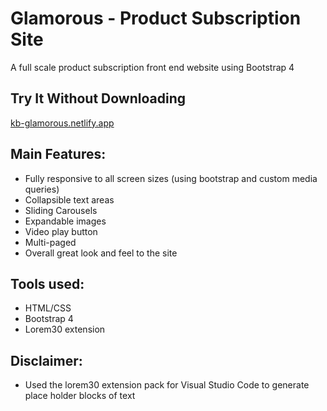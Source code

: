 # Glamorous - Product Subscription Site
 A full scale product subscription front end website using Bootstrap 4

## Try It Without Downloading
[kb-glamorous.netlify.app](https://kb-glamorous.netlify.app)

## Main Features:
  - Fully responsive to all screen sizes (using bootstrap and custom media queries)
  - Collapsible text areas
  - Sliding Carousels
  - Expandable images
  - Video play button
  - Multi-paged
  - Overall great look and feel to the site
  
 
## Tools used:
 - HTML/CSS
 - Bootstrap 4
 - Lorem30 extension

## Disclaimer:
  - Used the lorem30 extension pack for Visual Studio Code to generate place holder blocks of text
  
